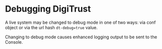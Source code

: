 # Debugging DigiTrust

A live system may be changed to debug mode in one of two ways: via conf object or via the url hash `dt-debug=true` value.

Changing to debug mode causes enhanced logging output to be sent to the Console.


